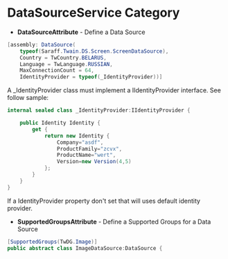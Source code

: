 # DataSourceService Category
* **DataSourceAttribute** - Define a Data Source
```c#
[assembly: DataSource(
    typeof(Saraff.Twain.DS.Screen.ScreenDataSource),
    Country = TwCountry.BELARUS,
    Language = TwLanguage.RUSSIAN,
    MaxConnectionCount = 64,
    IdentityProvider = typeof(_IdentityProvider))]
```
A _IdentityProvider class must implement a IIdentityProvider interface. See follow sample:
```c#
internal sealed class _IdentityProvider:IIdentityProvider {

    public Identity Identity {
        get {
            return new Identity {
                Company="asdf",
                ProductFamily="zcvx",
                ProductName="wert",
                Version=new Version(4,5)
            };
        }
    }
}
```
If a IdentityProvider property don't set that will uses default identity provider.
* **SupportedGroupsAttribute** - Define a Supported Groups for a Data Source
```c#
[SupportedGroups(TwDG.Image)]
public abstract class ImageDataSource:DataSource {
```

